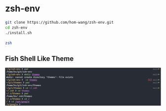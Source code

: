# zsh-env

```bash
git clone https://github.com/hom-wang/zsh-env.git
cd zsh-env
./install.sh

zsh
```

## Fish Shell Like Theme

![view](figure/view.png)

